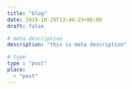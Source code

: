 ```yaml
---
title: "blog"
date: 2019-10-29T13:49:23+06:00
draft: false

# meta description
description: "this is meta description"

# type
type : "post"
place:
  - "post"
---
```

